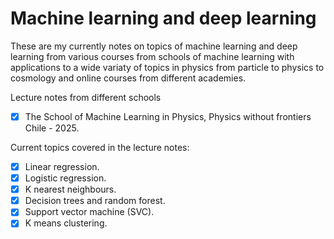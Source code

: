 # Machine learning and deep learning 

These are my currently notes on topics of machine learning and deep learning
from various courses from schools of machine learning with applications to a wide
variaty of topics in physics from particle to physics to cosmology and online courses
from different academies.

Lecture notes from different schools
- [X] The School of Machine Learning in Physics, Physics without frontiers Chile - 2025.

Current topics covered in the lecture notes:
- [X] Linear regression.
- [X] Logistic regression.
- [X] K nearest neighbours.
- [X] Decision trees and random forest.
- [X] Support vector machine (SVC).
- [X] K means clustering.
